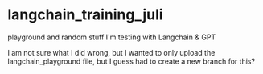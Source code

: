 # langchain_training_juli
playground and random stuff I'm testing with Langchain &amp; GPT


I am not sure what I did wrong, but  I wanted to only upload the langchain_playground file, but I guess had to create a new branch for this?

